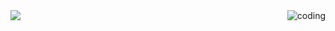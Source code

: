<img align="right" alt="coding"  src="https://user-images.githubusercontent.com/74038190/241765440-80728820-e06b-4f96-9c9e-9df46f0cc0a5.gif">
<img src="https://i.ibb.co/Px26kNM/4343.png" />
